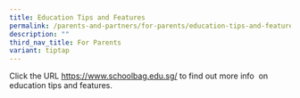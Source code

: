 ```yaml
---
title: Education Tips and Features
permalink: /parents-and-partners/for-parents/education-tips-and-features/
description: ""
third_nav_title: For Parents
variant: tiptap
---
```

<p>Click the URL&nbsp;<a href="https://www.schoolbag.edu.sg/" rel="noopener noreferrer nofollow" target="_blank">https://www.schoolbag.edu.sg/</a>&nbsp;to find out more info &nbsp;on education tips and features.</p>